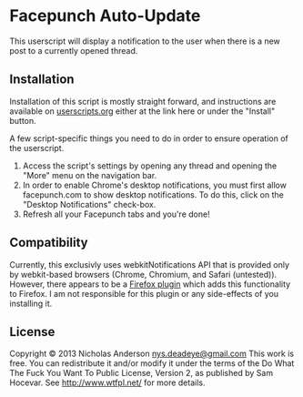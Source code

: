 Facepunch Auto-Update
=====================
This userscript will display a notification to the user when there is a new post to a currently opened thread.

Installation
------------
Installation of this script is mostly straight forward, and instructions are available on [userscripts.org](http://userscripts.org/about/installing) either at the link here or under the "Install" button.

A few script-specific things you need to do in order to ensure operation of the userscript.
1. Access the script's settings by opening any thread and opening the "More" menu on the navigation bar.
2. In order to enable Chrome's desktop notifications, you must first allow facepunch.com to show desktop notifications. To do this, click on the "Desktop Notifications" check-box.
3. Refresh all your Facepunch tabs and you're done!

Compatibility
-------------
Currently, this exclusivly uses webkitNotifications API that is provided only by webkit-based browsers (Chrome, Chromium, and Safari (untested)). However, there appears to be a [Firefox plugin](https://addons.mozilla.org/en-us/firefox/addon/html-notifications/) which adds this functionality to Firefox. I am not responsible for this plugin or any side-effects of you installing it.

License
-------
Copyright © 2013 Nicholas Anderson <nys.deadeye@gmail.com>
This work is free. You can redistribute it and/or modify it under the
terms of the Do What The Fuck You Want To Public License, Version 2,
as published by Sam Hocevar. See http://www.wtfpl.net/ for more details.
